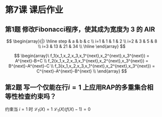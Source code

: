 # 第7课 课后作业

## 第1题 修改Fibonacci程序，使其成为宽度为 3 的 AIR

$$
\begin{array}{|}
\hline
step & a & b & c \\
i=1 & 1 & 1 & 2 \\
i=2 & 3 & 5 & 8 \\
i=3 & 13 & 21 & 34 \\
\hline
\end{array}
$$

$$
\begin{array}\
f_1(x_1,x_2,x_3,x_1^{next},x_2^{next},x_3^{next}) = A^{next}-B+C \\
f_2(x_1,x_2,x_3,x_1^{next},x_2^{next},x_3^{next}) = B^{next}-A^{next}-C \\
f_3(x_1,x_2,x_3,x_1^{next},x_2^{next},x_3^{next}) = C^{next}-A^{next}-B^{next} \\
\end{array}
$$

## 第2题 写一个仅能在行$i=1$ 上应用RAP的多重集合相等性检查约束吗？
约束当 $i=1$ 时 $\mathcal{L}_{1}(X)=1$ 
$\mathcal{L}_1(X)(f(X)-1)=0$
